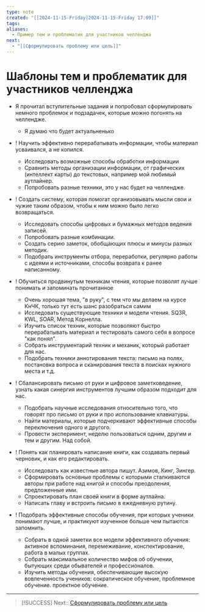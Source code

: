 ```yaml
---
type: note
created: "[[2024-11-15-Friday|2024-11-15-Friday 17:09]]"
tags: 
aliases:
  - Пример тем и проблематик для участников челленджа
next:
  - "[[Сформулировать проблему или цель]]"
---
```

#  Шаблоны тем и проблематик для участников челленджа

- Я прочитал вступительные задания и попробовал сформулировать немного проблемок и подзадачек, которые можно погонять на челлендже.
	- ﻿﻿Я думаю что будет актуальненько

- ! Научить эффективно перерабатывать информации, чтобы материал усваивался, а не копился.
	- ﻿﻿Исследовать возможные способы обработки информации
	- ﻿﻿Сравнить методы организации информации, от графических (интеллект карты) до текстовых, например мой любимый аутлайнер.
	- ﻿﻿Попробовать разные техники, это у нас будет на челлендже.

- ! Создать систему, которая помогат организовывать мысли свои и чужие таким образом, чтобы к ним можно было легко возвращаться.
	- ﻿﻿Исследовать способы цифровых и бумажных методов ведения записей.
	- ﻿﻿Попробовать разные комбинации.
	- ﻿﻿Создать серию заметок, обобщающих плюсы и минусы разных методик.
	- ﻿﻿Подобрать инструменты отбора, переработки, регулярно работы с идеями и источниками, способы возврата к ранее написанному.

- ! Обучиться продвинутым техникам чтения, которые позволят лучше понимать и запоминать прочитанное
	- Очень хорошая тема, "в руку", с тем что мы делаем на курсе КнЧК, только тут есть шанс разобраться самим  
	- Исследовать существующие техники и модели чтения. SQ3R, KWL, SOAR, Метод Корнелла.  
	- Изучить список техник, которые позволяют быстро перерабатывать материал и тестировать самого себя в вопросе "как понял".  
	- Собрать инструментарий техник и механик, который работает для нас.  
	- Подобрать техники аннотирования текста: письмо на полях, постановка вопроса и сканирования текста в поисках нужного места и т.д.

- ! Сбалансировать письмо от руки и цифровое заметковедение, узнать какая синергия инструментов лучшим образом подходит для нас.  
	- Подобрать научные исследования относительно того, что говорят про письмо от руки и про использование клавиатуры.  
	- Найти материалы, которые подчеркивают эффективные способы переключения одного и другого.  
	- Провести эксперимент, неделю пользоваться одним, другим и тем и другим. Над собой.  

- ! Понять как планировать написание книги, как создавать первый черновик, и как его редактировать.  
	- Исследовать как известные автора пишут. Азимов, Кинг, Зингер.  
	- Сформировать основные проблемы с которыми сталкиваются авторы при работе над книгой и способы преодоления, предложенные ими.  
	- Спроектировать план своей книги в форме аутлайна.  
	- Написать главу и встроить письмо в ежедневную рутину.  
  
- ! Подобрать эффективные способы обучения, при которых ученики понимают лучше, и практикуют изученное больше чем пытаются запомнить.  
	- Собрать в одной заметки все модели эффективного обучения: активное вспоминания, перемеживание, конспектирование, работа в малых группах.  
	- Собрать максимальное количество мифов об обучении, бытующих среди обывателей и профессионалов.  
	- Изучить методы обучения, обеспечивающие высокую вовлеченность учеников: сократическое обучение, проблемное обучение. проектное обучение.

---

> [!SUCCESS]
> Next:: [Сформулировать проблему или цель](../Garage/Сформулировать%20проблему%20или%20цель.md)